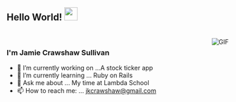 ## Hello World! <img src="https://raw.githubusercontent.com/iampavangandhi/iampavangandhi/master/gifs/Hi.gif" width="30px"></h2>
<br />
<img align="right" alt="GIF" src="https://media.giphy.com/media/q6RoNkLlFNjaw/giphy.gif" />

### I'm Jamie Crawshaw Sullivan
- 🔭 I’m currently working on ...A stock ticker app 
- 🌱 I’m currently learning ... Ruby on Rails
- 💬 Ask me about ... My time at Lambda School
- 📫 How to reach me: ... jkcrawshaw@gmail.com
